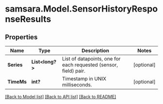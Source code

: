 # samsara.Model.SensorHistoryResponseResults
## Properties

Name | Type | Description | Notes
------------ | ------------- | ------------- | -------------
**Series** | **List&lt;long?&gt;** | List of datapoints, one for each requested (sensor, field) pair. | [optional] 
**TimeMs** | **int?** | Timestamp in UNIX milliseconds. | [optional] 

[[Back to Model list]](../README.md#documentation-for-models) [[Back to API list]](../README.md#documentation-for-api-endpoints) [[Back to README]](../README.md)

